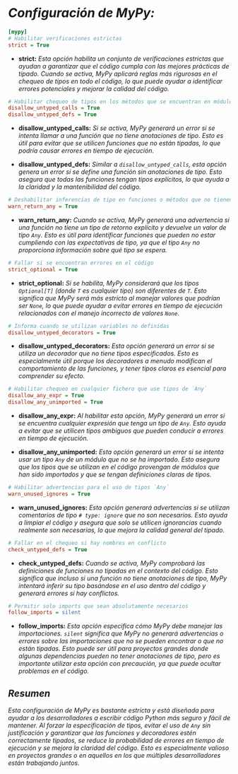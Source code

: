 <!-- Autor: Daniel Benjamin Perez Morales -->
<!-- GitHub: https://github.com/D4nitrix13 -->
<!-- GitLab: https://gitlab.com/D4nitrix13 -->
<!-- Correo electrónico: danielperezdev@proton.me -->

# ***Configuración de MyPy:***

```ini
[mypy]
# Habilitar verificaciones estrictas
strict = True
```

- **strict:** *Esta opción habilita un conjunto de verificaciones estrictas que ayudan a garantizar que el código cumpla con las mejores prácticas de tipado. Cuando se activa, MyPy aplicará reglas más rigurosas en el chequeo de tipos en todo el código, lo que puede ayudar a identificar errores potenciales y mejorar la calidad del código.*

```ini
# Habilitar chequeo de tipos en los métodos que se encuentran en módulos de código externo
disallow_untyped_calls = True
disallow_untyped_defs = True
```

- **disallow_untyped_calls:** *Si se activa, MyPy generará un error si se intenta llamar a una función que no tiene anotaciones de tipo. Esto es útil para evitar que se utilicen funciones que no están tipadas, lo que podría causar errores en tiempo de ejecución.*
  
- **disallow_untyped_defs:** *Similar a `disallow_untyped_calls`, esta opción genera un error si se define una función sin anotaciones de tipo. Esto asegura que todas las funciones tengan tipos explícitos, lo que ayuda a la claridad y la mantenibilidad del código.*

```ini
# Deshabilitar inferencias de tipo en funciones o métodos que no tienen tipos explícitos
warn_return_any = True
```

- **warn_return_any:** *Cuando se activa, MyPy generará una advertencia si una función no tiene un tipo de retorno explícito y devuelve un valor de tipo `Any`. Esto es útil para identificar funciones que pueden no estar cumpliendo con las expectativas de tipo, ya que el tipo `Any` no proporciona información sobre qué tipo se espera.*

```ini
# Fallar si se encuentran errores en el código
strict_optional = True
```

- **strict_optional:** *Si se habilita, MyPy considerará que los tipos `Optional[T]` (donde `T` es cualquier tipo) son diferentes de `T`. Esto significa que MyPy será más estricto al manejar valores que podrían ser `None`, lo que puede ayudar a evitar errores en tiempo de ejecución relacionados con el manejo incorrecto de valores `None`.*

```ini
# Informa cuando se utilizan variables no definidas
disallow_untyped_decorators = True
```

- **disallow_untyped_decorators:** *Esta opción generará un error si se utiliza un decorador que no tiene tipos especificados. Esto es especialmente útil porque los decoradores a menudo modifican el comportamiento de las funciones, y tener tipos claros es esencial para comprender su efecto.*

```ini
# Habilitar chequeo en cualquier fichero que use tipos de `Any`
disallow_any_expr = True
disallow_any_unimported = True
```

- **disallow_any_expr:** *Al habilitar esta opción, MyPy generará un error si se encuentra cualquier expresión que tenga un tipo de `Any`. Esto ayuda a evitar que se utilicen tipos ambiguos que pueden conducir a errores en tiempo de ejecución.*
  
- **disallow_any_unimported:** *Esta opción generará un error si se intenta usar un tipo `Any` de un módulo que no se ha importado. Esto asegura que los tipos que se utilizan en el código provengan de módulos que han sido importados y que se tengan definiciones claras de tipos.*

```ini
# Habilitar advertencias para el uso de tipos `Any`
warn_unused_ignores = True
```

- **warn_unused_ignores:** *Esta opción generará advertencias si se utilizan comentarios de tipo `# type: ignore` que no son necesarios. Esto ayuda a limpiar el código y asegura que solo se utilicen ignorancias cuando realmente son necesarias, lo que mejora la calidad general del tipado.*

```ini
# Fallar en el chequeo si hay nombres en conflicto
check_untyped_defs = True
```

- **check_untyped_defs:** *Cuando se activa, MyPy comprobará las definiciones de funciones no tipadas en el contexto del código. Esto significa que incluso si una función no tiene anotaciones de tipo, MyPy intentará inferir su tipo basándose en el uso dentro del código y generará errores si hay conflictos.*

```ini
# Permitir solo imports que sean absolutamente necesarios
follow_imports = silent
```

- **follow_imports:** *Esta opción especifica cómo MyPy debe manejar las importaciones. `silent` significa que MyPy no generará advertencias o errores sobre las importaciones que no se pueden encontrar o que no están tipadas. Esto puede ser útil para proyectos grandes donde algunas dependencias pueden no tener anotaciones de tipo, pero es importante utilizar esta opción con precaución, ya que puede ocultar problemas en el código.*

## ***Resumen***

*Esta configuración de MyPy es bastante estricta y está diseñada para ayudar a los desarrolladores a escribir código Python más seguro y fácil de mantener. Al forzar la especificación de tipos, evitar el uso de `Any` sin justificación y garantizar que las funciones y decoradores estén correctamente tipados, se reduce la probabilidad de errores en tiempo de ejecución y se mejora la claridad del código. Esto es especialmente valioso en proyectos grandes o en aquellos en los que múltiples desarrolladores están trabajando juntos.*
